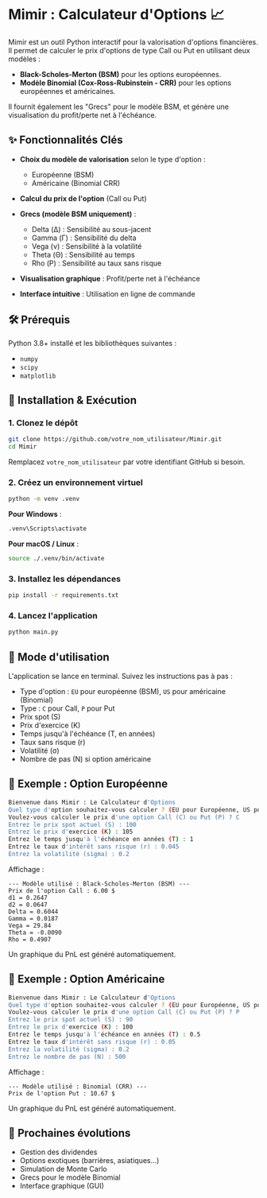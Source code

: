 # Mimir : Calculateur d'Options 📈

Mimir est un outil Python interactif pour la valorisation d'options financières. Il permet de calculer le prix d'options de type Call ou Put en utilisant deux modèles :

* **Black-Scholes-Merton (BSM)** pour les options européennes.
* **Modèle Binomial (Cox-Ross-Rubinstein - CRR)** pour les options européennes et américaines.

Il fournit également les "Grecs" pour le modèle BSM, et génère une visualisation du profit/perte net à l'échéance.

## ✨ Fonctionnalités Clés

* **Choix du modèle de valorisation** selon le type d'option :

  * Européenne (BSM)
  * Américaine (Binomial CRR)

* **Calcul du prix de l'option** (Call ou Put)

* **Grecs (modèle BSM uniquement)** :

  * Delta (Δ) : Sensibilité au sous-jacent
  * Gamma (Γ) : Sensibilité du delta
  * Vega (ν) : Sensibilité à la volatilité
  * Theta (Θ) : Sensibilité au temps
  * Rho (Ρ) : Sensibilité au taux sans risque

* **Visualisation graphique** : Profit/perte net à l'échéance

* **Interface intuitive** : Utilisation en ligne de commande

## 🛠 Prérequis

Python 3.8+ installé et les bibliothèques suivantes :

* `numpy`
* `scipy`
* `matplotlib`

## 🚀 Installation & Exécution

### 1. Clonez le dépôt

```bash
git clone https://github.com/votre_nom_utilisateur/Mimir.git
cd Mimir
```

Remplacez `votre_nom_utilisateur` par votre identifiant GitHub si besoin.

### 2. Créez un environnement virtuel

```bash
python -m venv .venv
```

**Pour Windows** :

```bash
.venv\Scripts\activate
```

**Pour macOS / Linux** :

```bash
source ./.venv/bin/activate
```

### 3. Installez les dépendances

```bash
pip install -r requirements.txt
```

### 4. Lancez l'application

```bash
python main.py
```

## 📘 Mode d'utilisation

L'application se lance en terminal. Suivez les instructions pas à pas :

* Type d'option : `EU` pour européenne (BSM), `US` pour américaine (Binomial)
* Type : `C` pour Call, `P` pour Put
* Prix spot (S)
* Prix d'exercice (K)
* Temps jusqu'à l'échéance (T, en années)
* Taux sans risque (r)
* Volatilité (σ)
* Nombre de pas (N) si option américaine

## 📅 Exemple : Option Européenne

```bash
Bienvenue dans Mimir : Le Calculateur d'Options
Quel type d'option souhaitez-vous calculer ? (EU pour Européenne, US pour Américaine) : EU
Voulez-vous calculer le prix d'une option Call (C) ou Put (P) ? C
Entrez le prix spot actuel (S) : 100
Entrez le prix d'exercice (K) : 105
Entrez le temps jusqu'à l'échéance en années (T) : 1
Entrez le taux d'intérêt sans risque (r) : 0.045
Entrez la volatilité (sigma) : 0.2
```

Affichage :

```
--- Modèle utilisé : Black-Scholes-Merton (BSM) ---
Prix de l'option Call : 6.00 $
d1 = 0.2647
d2 = 0.0647
Delta = 0.6044
Gamma = 0.0187
Vega = 29.84
Theta = -0.0090
Rho = 0.4907
```

Un graphique du PnL est généré automatiquement.

## 📅 Exemple : Option Américaine

```bash
Bienvenue dans Mimir : Le Calculateur d'Options
Quel type d'option souhaitez-vous calculer ? (EU pour Européenne, US pour Américaine) : US
Voulez-vous calculer le prix d'une option Call (C) ou Put (P) ? P
Entrez le prix spot actuel (S) : 90
Entrez le prix d'exercice (K) : 100
Entrez le temps jusqu'à l'échéance en années (T) : 0.5
Entrez le taux d'intérêt sans risque (r) : 0.05
Entrez la volatilité (sigma) : 0.2
Entrez le nombre de pas (N) : 500
```

Affichage :

```
--- Modèle utilisé : Binomial (CRR) ---
Prix de l'option Put : 10.67 $
```

Un graphique du PnL est généré automatiquement.

## 🏐 Prochaines évolutions

* Gestion des dividendes
* Options exotiques (barrières, asiatiques...)
* Simulation de Monte Carlo
* Grecs pour le modèle Binomial
* Interface graphique (GUI)
